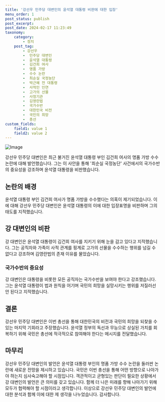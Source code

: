 ```yaml
---
title: '강선우 민주당 대변인의 윤석열 대통령 비판에 대한 입장'
menu_order: 1
post_status: publish
post_excerpt: 
post_date: 2024-02-17 11:23:49
taxonomy:
    category:
        - 정치
    post_tag:
        - 강선우
        -  민주당 대변인
        -  윤석열 대통령
        -  김건희 여사
        -  명품 가방
        -  수수 논란
        -  최순실 국정농단
        -  박근혜 전 대통령
        -  사적인 인연
        -  고가의 선물
        -  사정기관
        -  김영란법
        -  국가수반
        -  대한민국 비전
        -  국민의 희망
        -  총선
custom_fields:
    field1: value 1
    field2: value 2
---
```


![Image](https://imgnews.pstatic.net/image/055/2024/02/11/0001129975_001_20240211161801139.jpg?type=w647)

강선우 민주당 대변인은 최근 불거진 윤석열 대통령 부인 김건희 여사의 명품 가방 수수 논란에 대해 발언했습니다. 그는 이 사안을 통해 '최순실 국정농단' 사건에서의 국가수반의 중요성을 강조하며 윤석열 대통령을 비판했습니다.
## 논란의 배경
윤석열 대통령 부인 김건희 여사가 명품 가방을 수수했다는 의혹이 제기되었습니다. 이에 대해 강선우 민주당 대변인은 윤석열 대통령의 이에 대한 입장표명을 비판하며 그의 태도를 지적했습니다.
## 강 대변인의 비판
강 대변인은 윤석열 대통령이 김건희 여사를 지키기 위해 눈을 감고 있다고 지적했습니다. 그는 공직자와 가족이 사적 관계를 핑계로 고가의 선물을 수수하는 행위를 넘길 수 없다고 강조하며 김영란법의 존재 이유를 물었습니다.
### 국가수반의 중요성
강 대변인은 대통령을 비롯한 모든 공직자는 국가수반을 보여야 한다고 강조했습니다. 그는 윤석열 대통령이 법과 원칙을 어기며 국민의 희망을 실망시키는 행위를 저질러선 안 된다고 지적했습니다.
## 결론
강선우 민주당 대변인은 이번 총선을 통해 대한민국의 비전과 국민의 희망을 되찾을 수 있는 마지막 기회라고 주장했습니다. 윤석열 정부의 독선과 무능으로 상실된 가치를 회복하기 위해 국민은 총선에 적극적으로 참여해야 한다는 메시지를 전달했습니다.
## 마무리
강선우 민주당 대변인의 발언은 윤석열 대통령 부인의 명품 가방 수수 논란을 둘러싼 논란에 새로운 전망을 제시하고 있습니다. 국민은 이번 총선을 통해 어떤 방향으로 나아가야 하는지 심사숙고해야 할 시점입니다. 객관적이고 균형있는 판단이 필요한 상황에서 강 대변인의 발언은 큰 의미를 갖고 있습니다. 함께 더 나은 미래를 향해 나아가기 위해 모두가 협력해야 할 시점이라고 생각합니다.
이상으로 강선우 민주당 대변인의 발언에 대한 분석과 함께 이에 대한 제 생각을 나누었습니다. 감사합니다.
